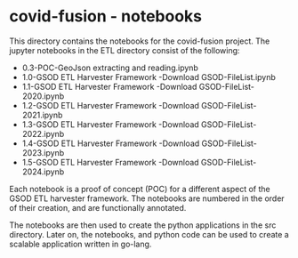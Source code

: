 # covid-fusion - notebooks

This directory contains the notebooks for the covid-fusion project. The jupyter notebooks in the ETL directory consist of the following:

- 0.3-POC-GeoJson extracting and reading.ipynb
- 1.0-GSOD ETL Harvester Framework -Download GSOD-FileList.ipynb
- 1.1-GSOD ETL Harvester Framework -Download GSOD-FileList-2020.ipynb
- 1.2-GSOD ETL Harvester Framework -Download GSOD-FileList-2021.ipynb
- 1.3-GSOD ETL Harvester Framework -Download GSOD-FileList-2022.ipynb
- 1.4-GSOD ETL Harvester Framework -Download GSOD-FileList-2023.ipynb
- 1.5-GSOD ETL Harvester Framework -Download GSOD-FileList-2024.ipynb

Each notebook is a proof of concept (POC) for a different aspect of the GSOD ETL harvester framework. The notebooks are numbered in the order of their creation, and are functionally annotated.

The notebooks are then used to create the python applications in the src directory. Later on, the notebooks, and python code can be used to create a scalable application written in go-lang.
